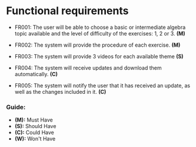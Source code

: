 # Functional requirements

* FR001: The user will be able to choose a basic or intermediate algebra topic available and the level of difficulty of the exercises: 1, 2 or 3. **(M)**

* FR002: The system will provide the procedure of each exercise.  **(M)**

* FR003: The system will provide 3 videos for each available theme **(S)**

* FR004: The system will receive updates and download them automatically. **(C)**

* FR005: The system will notify the user that it has received an update, as well as the changes included in it. **(C)**

### Guide:
+ **(M):** Must Have
+ **(S):** Should Have
+ **(C):** Could Have
+ **(W):** Won't Have
